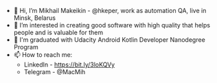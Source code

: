- 👋 Hi, I’m Mikhail Makeikin - @hkeper, work as automation QA, live in Minsk, Belarus
- 👀 I’m interested in creating good software with high quality that helps people and is valuable for them
- 🌱 I'm graduated with Udacity Android Kotlin Developer Nanodegree Program
- 📫 How to reach me:
  - LinkedIn - https://bit.ly/3loKQVy
  - Telegram - @MacMih

<!---
hkeper/hkeper is a ✨ special ✨ repository because its `README.md` (this file) appears on your GitHub profile.
You can click the Preview link to take a look at your changes.
--->
